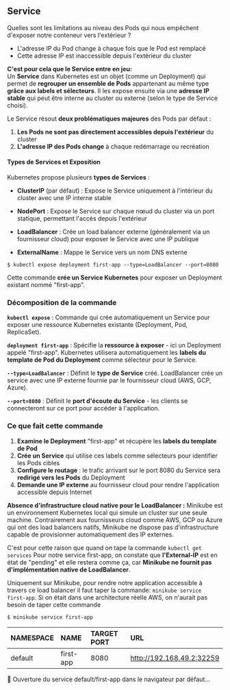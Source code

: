 ## Service
Quelles sont les limitations au niveau des Pods qui nous empêchent d'exposer notre conteneur vers l'extérieur ?
- L'adresse IP du Pod change à chaque fois que le Pod est remplacé
- Cette adresse IP est inaccessible depuis l'extérieur du cluster

**C'est pour cela que le Service entre en jeu:**\
Un **Service** dans Kubernetes est un objet (comme un Deployment) qui permet de **regrouper un ensemble de Pods** appartenant au même type **grâce aux labels et sélecteurs**. Il les expose ensuite via une **adresse IP stable** qui peut être interne au cluster ou externe (selon le type de Service choisi).

Le Service résout **deux problématiques majeures** des Pods par défaut :

1. **Les Pods ne sont pas directement accessibles depuis l'extérieur** du cluster
2. **L'adresse IP des Pods change** à chaque redémarrage ou recréation

#### Types de Services et Exposition

Kubernetes propose plusieurs **types de Services** :

- **ClusterIP** (par défaut) : Expose le Service uniquement à l'intérieur du cluster avec une IP interne stable

- **NodePort** : Expose le Service sur chaque nœud du cluster via un port statique, permettant l'accès depuis l'extérieur

- **LoadBalancer** : Crée un load balancer externe (généralement via un fournisseur cloud) pour exposer le Service avec une IP publique

- **ExternalName** : Mappe le Service vers un nom DNS externe

``` 
$ kubectl expose deployment first-app --type=LoadBalancer --port=8080
```

Cette commande **crée un Service Kubernetes** pour exposer un Deployment existant nommé "first-app".

### **Décomposition de la commande**

**`kubectl expose`** : Commande qui crée automatiquement un Service pour exposer une ressource Kubernetes existante (Deployment, Pod, ReplicaSet).

**`deployment first-app`** : Spécifie la **ressource à exposer** - ici un Deployment appelé "first-app". Kubernetes utilisera automatiquement les **labels du template de Pod du Deployment** comme sélecteur pour le Service.

**`--type=LoadBalancer`** : Définit le **type de Service** créé. LoadBalancer crée un service avec une IP externe fournie par le fournisseur cloud (AWS, GCP, Azure).

**`--port=8080`** : Définit le **port d'écoute du Service** - les clients se connecteront sur ce port pour accéder à l'application.

### **Ce que fait cette commande**

1. **Examine le Deployment** "first-app" et récupère les **labels du template de Pod**
2. **Crée un Service** qui utilise ces labels comme sélecteurs pour identifier les Pods cibles
3. **Configure le routage** : le trafic arrivant sur le port 8080 du Service sera **redirigé vers les Pods** du Deployment
4. **Demande une IP externe** au fournisseur cloud pour rendre l'application accessible depuis Internet

**Absence d'infrastructure cloud native pour le LoadBalancer :**
Minikube est un environnement Kubernetes local qui simule un cluster sur une seule machine. Contrairement aux fournisseurs cloud comme AWS, GCP ou Azure qui ont des load balancers natifs, Minikube ne dispose pas d'infrastructure capable de provisionner automatiquement des IP externes.

C'est pour cette raison que quand on tape la commande `kubectl get services`
Pour notre service first-app, on constate que **l'External-IP** est en état de "pending" et elle restera comme ça, car **Minikube ne fournit pas d'implémentation native de LoadBalancer**.

Uniquement sur Minikube, pour rendre notre application accessible à travers ce load balancer il faut taper la commande: `minikube service first-app`.
Si on était dans une architecture réelle AWS, on n'aurait pas besoin de taper cette commande

```
$ minikube service first-app
```

| NAMESPACE | NAME | TARGET PORT | URL |
| :-- | :-- | :-- | :-- |
| default | first-app | 8080 | http://192.168.49.2:32259 |

🎉 Ouverture du service default/first-app dans le navigateur par défaut...

